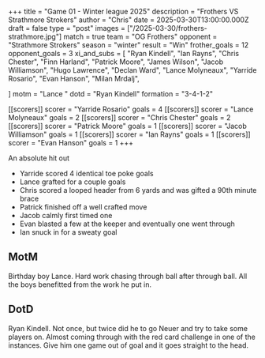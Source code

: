 +++
title = "Game 01 - Winter league 2025"
description = "Frothers VS Strathmore Strokers"
author = "Chris"
date = 2025-03-30T13:00:00.000Z
draft = false
type = "post"
images = ["/2025-03-30/frothers-strathmore.jpg"]
match = true
team = "OG Frothers"
opponent = "Strathmore Strokers"
season = "winter"
result = "Win"
frother_goals = 12
opponent_goals = 3
xi_and_subs = [
  "Ryan Kindell",
  "Ian Rayns",
  "Chris Chester",
  "Finn Harland",
  "Patrick Moore",
  "James Wilson",
  "Jacob Williamson",
  "Hugo Lawrence",
  "Declan Ward",
  "Lance Molyneaux",
  "Yarride Rosario",
  "Evan Hanson",
  "Milan Mrdalj",

]
motm = "Lance "
dotd = "Ryan Kindell"
formation = "3-4-1-2"

[[scorers]]
scorer = "Yarride Rosario"
goals = 4
[[scorers]]
scorer = "Lance Molyneaux"
goals = 2
[[scorers]]
scorer = "Chris Chester"
goals = 2
[[scorers]]
scorer = "Patrick Moore"
goals = 1
[[scorers]]
scorer = "Jacob Williamson"
goals = 1
[[scorers]]
scorer = "Ian Rayns"
goals = 1
[[scorers]]
scorer = "Evan Hanson"
goals = 1
+++

An absolute hit out

- Yarride scored 4 identical toe poke goals
- Lance grafted for a couple goals
- Chris scored a looped header from 6 yards and was gifted a 90th minute brace 
- Patrick finished off a well crafted move
- Jacob calmly first timed one
- Evan blasted a few at the keeper and eventually one went through
- Ian snuck in for a sweaty goal

## MotM 

Birthday boy Lance. Hard work chasing through ball after through ball. All the boys benefitted from the work he put in.

## DotD

Ryan Kindell. Not once, but twice did he to go Neuer and try to take some players on. Almost coming through with the red card challenge in one of the instances. Give him one game out of goal and it goes straight to the head.